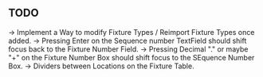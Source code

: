 ## TODO ##
-> Implement a Way to modify Fixture Types / Reimport Fixture Types once added.
-> Pressing Enter on the Sequence number TextField should shift focus back to the Fixture Number Field.
-> Pressing Decimal "." or maybe "+" on the Fixture Number Box should shift focus to the SEquence Number Box.
-> Dividers between Locations on the Fixture Table.